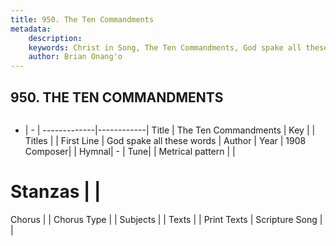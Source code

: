 ```yaml
---
title: 950. The Ten Commandments
metadata:
    description: 
    keywords: Christ in Song, The Ten Commandments, God spake all these words, 
    author: Brian Onang'o
---
```



## 950. THE TEN COMMANDMENTS

```txt

```

- |   -  |
-------------|------------|
Title | The Ten Commandments |
Key |  |
Titles |  |
First Line | God spake all these words |
Author | 
Year | 1908
Composer|  |
Hymnal|  - |
Tune|  |
Metrical pattern | |
# Stanzas |  |
Chorus |  |
Chorus Type |  |
Subjects |  |
Texts |  |
Print Texts | 
Scripture Song |  |
  
